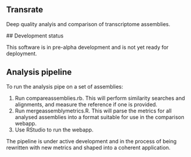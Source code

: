Transrate
----

Deep quality analyis and comparison of transcriptome assemblies.

## Development status

This software is in pre-alpha development and is not yet ready for deployment. 

## Analysis pipeline ##

To run the analysis pipe on a set of assemblies:

1. Run compareassemblies.rb. This will perform similarity searches and alignments, and measure the reference if one is provided.
2. Run mergeassemblymetrics.R. This will parse the metrics for all analysed assemblies into a format suitable for use in the comparison webapp.
3. Use RStudio to run the webapp.

The pipeline is under active development and in the process of being rewritten with new metrics and shaped into a coherent application.